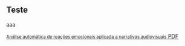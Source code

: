 ## Teste

aaa

<body>
 
  <div id="content-wrapper">
       <div class="inner clearfix">
         <aside id="sidebar">
           <a href="https://eltoncn.github.io/EltonCN/Publica%C3%A7%C3%B5es/2021/An%C3%A1lise%20autom%C3%A1tica%20de%20rea%C3%A7%C3%B5es%20emocionais%20aplicada%20a%20narrativas%20audiovisuais.pdf" class="button">
               <small>Análise automática de reações emocionais aplicada a
narrativas audiovisuais</small>
               PDF
           </a>
          </aside>
     </div>
   </div>
</body>
          
